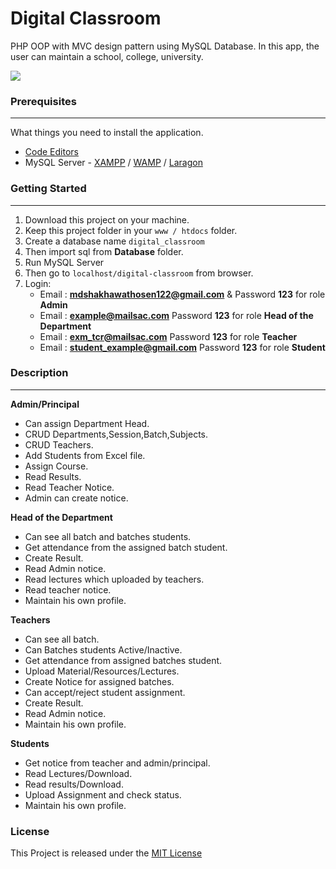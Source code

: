 # Digital Classroom
PHP OOP with MVC design pattern using MySQL Database.
In this app, the user can maintain a school, college, university.

![](https://mms.businesswire.com/bwapps/mediaserver/ViewMedia?mgid=362171&vid=5&download=1)

### Prerequisites

------------


What things you need to install the application.
- [Code Editors](https://www.google.com/search?client=opera&q=Code+Editors&sourceid=opera&ie=UTF-8&oe=UTF-8)
- MySQL Server - [XAMPP](https://www.apachefriends.org/download.html "XAMPP") / [WAMP](http://www.wampserver.com/en/ "WAMP") / [Laragon](https://laragon.org/download/index.html "Laragon")

### Getting Started

------------

1. Download this project on your machine.
2. Keep this project folder in your `www / htdocs` folder.
3. Create a database name `digital_classroom` 
4. Then import sql from **Database** folder.
5. Run MySQL Server
6. Then go to `localhost/digital-classroom` from browser.
7. Login:
 	- Email : **mdshakhawathosen122@gmail.com** & Password **123** for role **Admin**
 	- Email : **example@mailsac.com** Password **123** for role **Head of the Department**
 	- Email : **exm_tcr@mailsac.com** Password **123** for role **Teacher**
	 - Email : **student_example@gmail.com** Password **123** for role **Student**

### Description

------------
 **Admin/Principal**
-  Can assign Department Head. 
-  CRUD Departments,Session,Batch,Subjects.
-  CRUD Teachers.
-  Add Students from Excel file.
-  Assign Course.
-  Read Results.
-  Read Teacher Notice.
- Admin can create notice.

**Head of the Department**
- Can see all batch and batches students.
- Get attendance from the assigned batch student.
- Create Result.
- Read Admin notice.
- Read lectures which uploaded by teachers.
- Read teacher notice.
- Maintain his own profile.

**Teachers**
- Can see all batch.
- Can Batches students Active/Inactive.
- Get attendance from assigned batches student.
- Upload Material/Resources/Lectures.
- Create Notice for assigned batches.
- Can accept/reject student assignment.
- Create Result.
- Read Admin notice.
- Maintain his own profile.

**Students**
- Get notice from teacher and admin/principal.
- Read Lectures/Download.
- Read results/Download.
- Upload Assignment and check status.
- Maintain his own profile.

<!-- ##### Some Screneshots :

![imgs](https://github.com/Arif-un/Digital-Classroom/blob/master/Screenshots/capture%201.png?raw=true "imgs")

------------


![imgs](https://github.com/Arif-un/Digital-Classroom/blob/master/Screenshots/capture%203.png?raw=true "imgs")

------------

![digital-classroom](https://github.com/Arif-un/Digital-Classroom/blob/master/Screenshots/capture%204.png?raw=true "digital-classroom")

------------

![digital classroom](https://github.com/Arif-un/Digital-Classroom/blob/master/Screenshots/capture%205.png?raw=true "digital classroom")
------------ -->

### License
This Project is released under the [MIT License](https://opensource.org/licenses/MIT)

